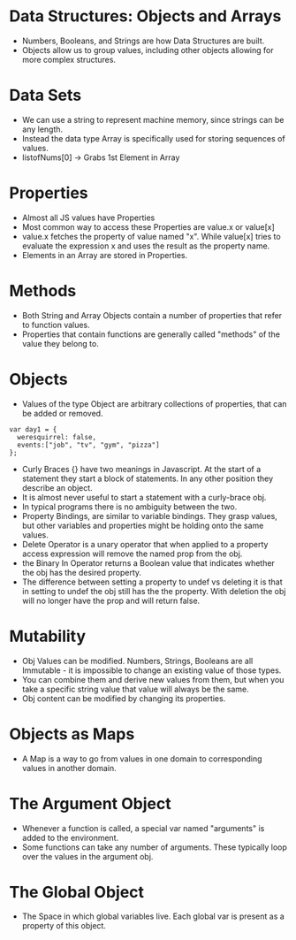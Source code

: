 # Data Structures: Objects and Arrays
- Numbers, Booleans, and Strings are how Data Structures are built.
- Objects allow us to group values, including other objects allowing for more complex structures.

# Data Sets
- We can use a string to represent machine memory, since strings can be any length.
- Instead the data type Array is specifically used for storing sequences of values.
- listofNums[0] -> Grabs 1st Element in Array

# Properties
- Almost all JS values have Properties
- Most common way to access these Properties are value.x or value[x]
- value.x fetches the property of value named "x". While value[x] tries to evaluate the expression x and uses the result as the property name.
- Elements in an Array are stored in Properties.

# Methods
- Both String and Array Objects contain a number of properties that refer to function values.
- Properties that contain functions are generally called "methods" of the value they belong to.

# Objects
- Values of the type Object are arbitrary collections of properties, that can be added or removed.

````
var day1 = {
  weresquirrel: false,
  events:["job", "tv", "gym", "pizza"]
};
````

- Curly Braces {} have two meanings in Javascript. At the start of a statement they start a block of statements. In any other position they describe an object.
- It is almost never useful to start a statement with a curly-brace obj.
- In typical programs there is no ambiguity between the two.
- Property Bindings, are similar to variable bindings. They grasp values, but other variables and properties might be holding onto the same values.
- Delete Operator is a unary operator that when applied to a property access expression will remove the named prop from the obj.
- the Binary In Operator returns a Boolean value that indicates whether the obj has the desired property.
- The difference between setting a property to undef vs deleting it is that in setting to undef the obj still has the the property. With deletion the obj will no longer have the prop and will return false.

# Mutability
- Obj Values can be modified. Numbers, Strings, Booleans are all Immutable - it is impossible to change an existing value of those types.
- You can combine them and derive new values from them, but when you take a specific string value that value will always be the same.
- Obj content can be modified by changing its properties.

# Objects as Maps
- A Map is a way to go from values in one domain to corresponding values in another domain.

# The Argument Object
- Whenever a function is called, a special var named "arguments" is added to the environment.
- Some functions can take any number of arguments. These typically loop over the values in the argument obj.

# The Global Object
- The Space in which global variables live. Each global var is present as a property of this object.
